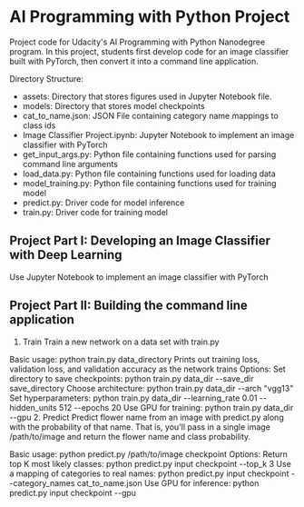 # AI Programming with Python Project

Project code for Udacity's AI Programming with Python Nanodegree program. In this project, students first develop code for an image classifier built with PyTorch, then convert it into a command line application.

Directory Structure:

- assets: Directory that stores figures used in Jupyter Notebook file.
- models: Directory that stores model checkpoints
- cat_to_name.json: JSON File containing category name mappings to class ids
- Image Classifier Project.ipynb: Jupyter Notebook to implement an image classifier with PyTorch
- get_input_args.py:  Python file containing functions used for parsing command line arguments
- load_data.py: Python file containing functions used for loading data
- model_training.py: Python file containing functions used for training model
- predict.py: Driver code for model inference
- train.py: Driver code for training model

## Project Part I: Developing an Image Classifier with Deep Learning

Use Jupyter Notebook to implement an image classifier with PyTorch
## Project Part II: Building the command line application

1. Train
Train a new network on a data set with train.py

Basic usage: python train.py data_directory
Prints out training loss, validation loss, and validation accuracy as the network trains
Options:
Set directory to save checkpoints: python train.py data_dir --save_dir save_directory
Choose architecture: python train.py data_dir --arch "vgg13"
Set hyperparameters: python train.py data_dir --learning_rate 0.01 --hidden_units 512 --epochs 20
Use GPU for training: python train.py data_dir --gpu
2. Predict
Predict flower name from an image with predict.py along with the probability of that name. That is, you'll pass in a single image /path/to/image and return the flower name and class probability.

Basic usage: python predict.py /path/to/image checkpoint
Options:
Return top K most likely classes: python predict.py input checkpoint --top_k 3
Use a mapping of categories to real names: python predict.py input checkpoint --category_names cat_to_name.json
Use GPU for inference: python predict.py input checkpoint --gpu